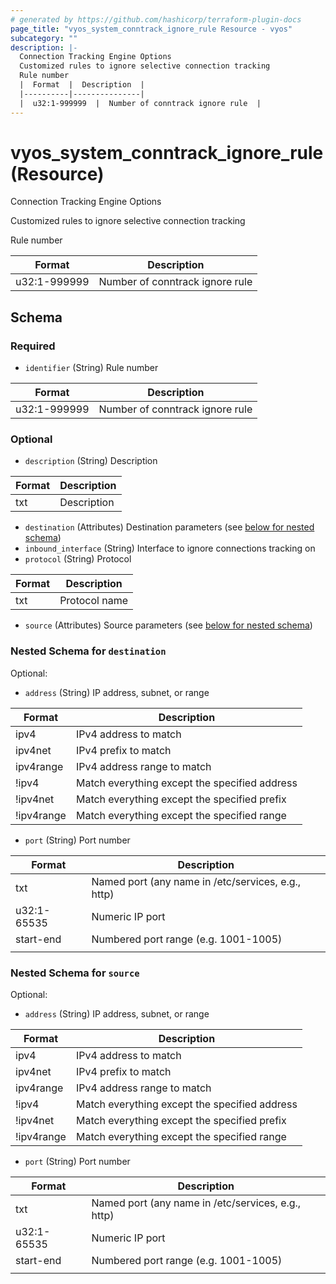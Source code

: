 ```yaml
---
# generated by https://github.com/hashicorp/terraform-plugin-docs
page_title: "vyos_system_conntrack_ignore_rule Resource - vyos"
subcategory: ""
description: |-
  Connection Tracking Engine Options
  Customized rules to ignore selective connection tracking
  Rule number
  |  Format  |  Description  |
  |----------|---------------|
  |  u32:1-999999  |  Number of conntrack ignore rule  |
---
```


# vyos_system_conntrack_ignore_rule (Resource)

Connection Tracking Engine Options

Customized rules to ignore selective connection tracking

Rule number

|  Format  |  Description  |
|----------|---------------|
|  u32:1-999999  |  Number of conntrack ignore rule  |



<!-- schema generated by tfplugindocs -->
## Schema

### Required

- `identifier` (String) Rule number

|  Format  |  Description  |
|----------|---------------|
|  u32:1-999999  |  Number of conntrack ignore rule  |

### Optional

- `description` (String) Description

|  Format  |  Description  |
|----------|---------------|
|  txt  |  Description  |
- `destination` (Attributes) Destination parameters (see [below for nested schema](#nestedatt--destination))
- `inbound_interface` (String) Interface to ignore connections tracking on
- `protocol` (String) Protocol

|  Format  |  Description  |
|----------|---------------|
|  txt  |  Protocol name  |
- `source` (Attributes) Source parameters (see [below for nested schema](#nestedatt--source))

<a id="nestedatt--destination"></a>
### Nested Schema for `destination`

Optional:

- `address` (String) IP address, subnet, or range

|  Format  |  Description  |
|----------|---------------|
|  ipv4  |  IPv4 address to match  |
|  ipv4net  |  IPv4 prefix to match  |
|  ipv4range  |  IPv4 address range to match  |
|  !ipv4  |  Match everything except the specified address  |
|  !ipv4net  |  Match everything except the specified prefix  |
|  !ipv4range  |  Match everything except the specified range  |
- `port` (String) Port number

|  Format  |  Description  |
|----------|---------------|
|  txt  |  Named port (any name in /etc/services, e.g., http)  |
|  u32:1-65535  |  Numeric IP port  |
|  start-end  |  Numbered port range (e.g. 1001-1005)  |
|   |   |


<a id="nestedatt--source"></a>
### Nested Schema for `source`

Optional:

- `address` (String) IP address, subnet, or range

|  Format  |  Description  |
|----------|---------------|
|  ipv4  |  IPv4 address to match  |
|  ipv4net  |  IPv4 prefix to match  |
|  ipv4range  |  IPv4 address range to match  |
|  !ipv4  |  Match everything except the specified address  |
|  !ipv4net  |  Match everything except the specified prefix  |
|  !ipv4range  |  Match everything except the specified range  |
- `port` (String) Port number

|  Format  |  Description  |
|----------|---------------|
|  txt  |  Named port (any name in /etc/services, e.g., http)  |
|  u32:1-65535  |  Numeric IP port  |
|  start-end  |  Numbered port range (e.g. 1001-1005)  |
|   |   |
